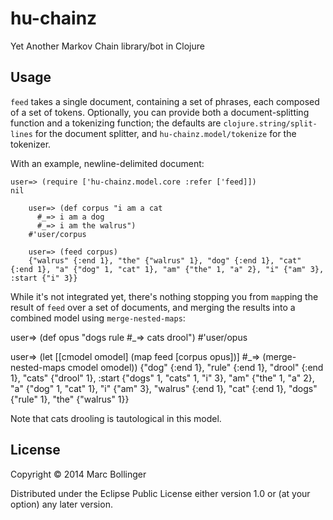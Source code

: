 # hu-chainz

Yet Another Markov Chain library/bot in Clojure

## Usage

`feed` takes a single document, containing a set of phrases, each composed of a set of tokens. Optionally, you can provide both a document-splitting function and a tokenizing function; the defaults are `clojure.string/split-lines` for the document splitter, and `hu-chainz.model/tokenize` for the tokenizer.

With an example, newline-delimited document:

    user=> (require ['hu-chainz.model.core :refer ['feed]])
    nil

		user=> (def corpus "i am a cat
		  #_=> i am a dog
		  #_=> i am the walrus")
		#'user/corpus

		user=> (feed corpus)
		{"walrus" {:end 1}, "the" {"walrus" 1}, "dog" {:end 1}, "cat" {:end 1}, "a" {"dog" 1, "cat" 1}, "am" {"the" 1, "a" 2}, "i" {"am" 3}, :start {"i" 3}}

While it's not integrated yet, there's nothing stopping you from `map`ping the result of `feed` over a set of documents, and merging the results into a combined model using `merge-nested-maps`:

  user=> (def opus "dogs rule
    #_=> cats drool")
  #'user/opus

  user=> (let [[cmodel omodel] (map feed [corpus opus])]
    #_=>   (merge-nested-maps cmodel omodel))
  {"dog" {:end 1}, "rule" {:end 1}, "drool" {:end 1}, "cats" {"drool" 1}, :start {"dogs" 1, "cats" 1, "i" 3}, "am" {"the" 1, "a" 2}, "a" {"dog" 1, "cat" 1}, "i" {"am" 3}, "walrus" {:end 1}, "cat" {:end 1}, "dogs" {"rule" 1}, "the" {"walrus" 1}}

Note that cats drooling is tautological in this model.

## License

Copyright © 2014 Marc Bollinger

Distributed under the Eclipse Public License either version 1.0 or (at
your option) any later version.
